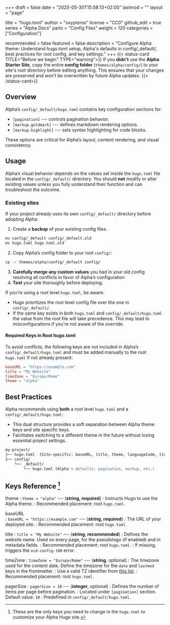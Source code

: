 +++
draft = false
date = "2025-05-30T15:58:13+02:00"
lastmod = ""
layout = "page"

title = "hugo.toml"
author = "oxypteros"
license = "CC0"
github_edit = true
series = "Alpha Docs"
  parts = "Config Files"
  weight = 120
categories = ["Configuration"]

recommended = false
featured = false
description = "Configure Alpha theme: Understand hugo.toml setup, Alpha's defaults in config/_default/, best practices for root config, and key settings."
+++
{{< status-card TITLE="Before we begin" TYPE="warning">}}
If you **didn't** use the **Alpha Starter Site**, copy the entire **config folder** (`themes/alpha/config/`) to your site's root directory before editing anything. 
This ensures that your changes are preserved and won’t be overwritten by future Alpha updates.
{{< /status-card>}}

## Overview
Alpha’s `config/_default/hugo.toml` contains key configuration sections for:
- `[pagination]` --- controls pagination behavior.
- `[markup.goldmark]` --- defines markdown rendering options.
- `[markup.highlight]` --- sets syntax highlighting for code blocks.

These options are critical for Alpha’s layout, content rendering, and visual consistency.

## Usage
Alpha’s visual behavior depends on the values set inside the `hugo.toml` file located in the `config/_default/` directory. You should **not** modify or alter existing values unless you fully understand their function and can troubleshoot the outcome.

### Existing sites
If your project already uses its own `config/_default/` directory before adopting Alpha:
1. Create a **backup** of your existing config files.
```bash
mv config/_default config/_default.old
mv hugo.toml hugo.toml.old

```
2. Copy Alpha’s config folder to your root `config/`:
```bash
cp -r themes/alpha/config/_default config/

```
3. **Carefully merge any custom values** you had in your old config resolving all conflicts in favor of Alpha’s configuration
4. **Test** your site thoroughly before deploying.


If you're using a root level `hugo.toml`, be aware:
- Hugo prioritizes the root level config file over the one in `config/_default/`.
- If the same key exists in both `hugo.toml` and `config/_default/hugo.toml` the value from the root file will take precedence. This may lead to misconfigurations if you're not aware of the override.

#### Required Keys in Root hugo.toml
To avoid conflicts, the following keys are not included in Alpha’s `config/_default/hugo.toml` and must be added manually to the root `hugo.toml` if not already present:
```toml
baseURL = "https://example.com"
title = "My Website"
timeZone = "Europe/Rome"
theme = "alpha"
```
## Best Practices
Alpha recommends using **both** a root level `hugo.toml` and a `config/_default/hugo.toml`:
- This dual structure provides a soft separation between Alpha theme keys and site specific keys.
- Facilitates switching to a different theme in the future without losing essential project settings.
```bash
my-project/
├── hugo.toml  (Site-specific: baseURL, title, theme, languageCode, timeZone)
├── config/
    └── _default/
        └── hugo.toml (Alpha's defaults: pagination, markup, etc.)
```
## Keys Reference [^1]
theme
: `theme = "alpha"` --- (**string, required**)
: Instructs Hugo to use the Alpha theme. 
: Recommended placement: root `hugo.toml`.

baseURL  
: `baseURL = "https://example.com"` --- (**string, required**)
: The URL of your deployed site. 
: Recommended placement: root `hugo.toml`.

title 
: `title = "My Website"` --- (**string, recommended**)
: Defines the website name. Used on every page, for the pseudologo (if enabled) and in metadata fields.
: Recommended placement: root `hugo.toml`.
: If missing, triggers the `ocd-config-100` error.

timeZone
: `timeZone = "Europe/Rome"` --- (**string**, optional)
: The timezone used for the content date. Define the timezone for the `date` and `lastmod` keys in the frontmatter.
: Use a valid TZ identifier from [this list](https://en.wikipedia.org/wiki/List_of_tz_database_time_zones/ "Wikipedia page listing the tz database time zones").
: Recommended placement: root `hugo.toml`.

pagerSize 
: `pagerSize = 10` --- (**integer**, optional)
: Defines the number of items per page before pagination. 
: Located under `[pagination]` section. Default value: `10`
: Predefined in `config/_default/hugo.toml`.

[^1]: These are the only keys you need to change in the `hugo.toml` to customize your Alpha Hugo site.